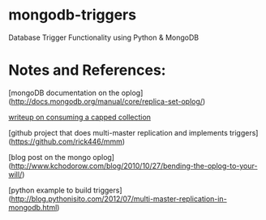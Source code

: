 mongodb-triggers
================

Database Trigger Functionality using Python &amp; MongoDB


Notes and References:
=====================

[mongoDB documentation on the oplog] (http://docs.mongodb.org/manual/core/replica-set-oplog/)

[writeup on consuming a capped collection](http://shtylman.com/post/the-tail-of-mongodb/)

[github project that does multi-master replication and implements
triggers] (https://github.com/rick446/mmm)

[blog post on the mongo oplog] (http://www.kchodorow.com/blog/2010/10/27/bending-the-oplog-to-your-will/)

[python example to build triggers] (http://blog.pythonisito.com/2012/07/multi-master-replication-in-mongodb.html)

